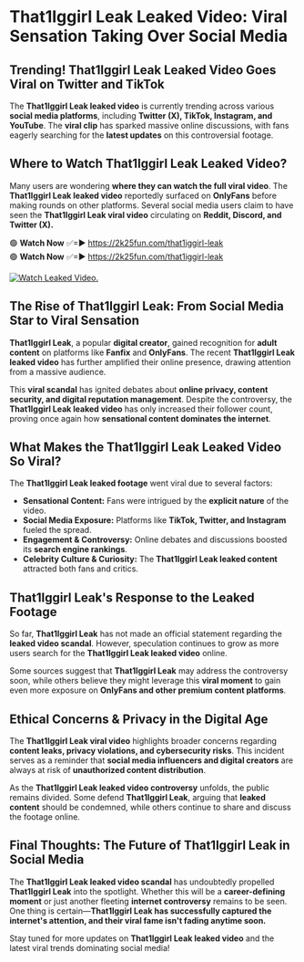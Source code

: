 # That1Iggirl Leak Leaked Video: Viral Sensation Taking Over Social Media

## **Trending! That1Iggirl Leak Leaked Video Goes Viral on Twitter and TikTok**
The **That1Iggirl Leak leaked video** is currently trending across various **social media platforms**, including **Twitter (X), TikTok, Instagram, and YouTube**. The **viral clip** has sparked massive online discussions, with fans eagerly searching for the **latest updates** on this controversial footage.

## **Where to Watch That1Iggirl Leak Leaked Video?**
Many users are wondering **where they can watch the full viral video**. The **That1Iggirl Leak leaked video** reportedly surfaced on **OnlyFans** before making rounds on other platforms. Several social media users claim to have seen the **That1Iggirl Leak viral video** circulating on **Reddit, Discord, and Twitter (X).**

🟢 **Watch Now** ✅=► https://2k25fun.com/that1iggirl-leak  
🟢 **Watch Now** ✅=► https://2k25fun.com/that1iggirl-leak  

[![Watch Leaked Video.](https://miro.medium.com/v2/resize:fit:828/format:webp/1*cilzJN44JGOrTw9NJCrNHA.gif "Watch Leaked Video")](https://2k25fun.com/that1iggirl-leak)

## **The Rise of That1Iggirl Leak: From Social Media Star to Viral Sensation**
**That1Iggirl Leak**, a popular **digital creator**, gained recognition for **adult content** on platforms like **Fanfix** and **OnlyFans**. The recent **That1Iggirl Leak leaked video** has further amplified their online presence, drawing attention from a massive audience.

This **viral scandal** has ignited debates about **online privacy, content security, and digital reputation management**. Despite the controversy, the **That1Iggirl Leak leaked video** has only increased their follower count, proving once again how **sensational content dominates the internet**.

## **What Makes the That1Iggirl Leak Leaked Video So Viral?**
The **That1Iggirl Leak leaked footage** went viral due to several factors:
- **Sensational Content:** Fans were intrigued by the **explicit nature** of the video.
- **Social Media Exposure:** Platforms like **TikTok, Twitter, and Instagram** fueled the spread.
- **Engagement & Controversy:** Online debates and discussions boosted its **search engine rankings**.
- **Celebrity Culture & Curiosity:** The **That1Iggirl Leak leaked content** attracted both fans and critics.

## **That1Iggirl Leak's Response to the Leaked Footage**
So far, **That1Iggirl Leak** has not made an official statement regarding the **leaked video scandal**. However, speculation continues to grow as more users search for the **That1Iggirl Leak leaked video** online.

Some sources suggest that **That1Iggirl Leak** may address the controversy soon, while others believe they might leverage this **viral moment** to gain even more exposure on **OnlyFans and other premium content platforms**.

## **Ethical Concerns & Privacy in the Digital Age**
The **That1Iggirl Leak viral video** highlights broader concerns regarding **content leaks, privacy violations, and cybersecurity risks**. This incident serves as a reminder that **social media influencers and digital creators** are always at risk of **unauthorized content distribution**.

As the **That1Iggirl Leak leaked video controversy** unfolds, the public remains divided. Some defend **That1Iggirl Leak**, arguing that **leaked content** should be condemned, while others continue to share and discuss the footage online.

## **Final Thoughts: The Future of That1Iggirl Leak in Social Media**
The **That1Iggirl Leak leaked video scandal** has undoubtedly propelled **That1Iggirl Leak** into the spotlight. Whether this will be a **career-defining moment** or just another fleeting **internet controversy** remains to be seen. One thing is certain—**That1Iggirl Leak has successfully captured the internet's attention, and their viral fame isn't fading anytime soon.**

Stay tuned for more updates on **That1Iggirl Leak leaked video** and the latest viral trends dominating social media!